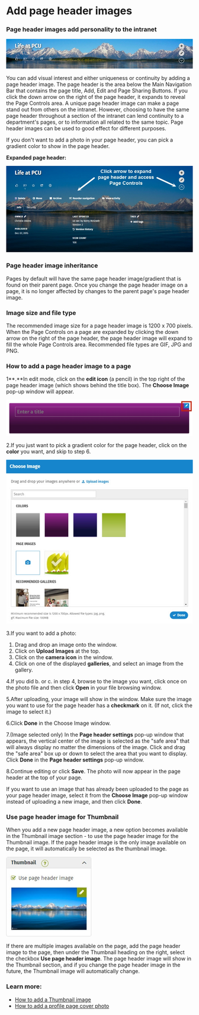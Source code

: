 # Add page header images

### Page header images add personality to the intranet

![](../../.gitbook/assets/1%20%2836%29.jpg)

  
You can add visual interest and either uniqueness or continuity by adding a page header image. The page header is the area below the Main Navigation Bar that contains the page title, Add, Edit and Page Sharing Buttons. If you click the down arrow on the right of the page header, it expands to reveal the Page Controls area. A unique page header image can make a page stand out from others on the intranet. However, choosing to have the same page header throughout a section of the intranet can lend continuity to a department's pages, or to information all related to the same topic. Page header images can be used to good effect for different purposes.  
  
If you don't want to add a photo in your page header, you can pick a gradient color to show in the page header.  
  
**Expanded page header:**

![](../../.gitbook/assets/2%20%2815%29.jpg)



### Page header image inheritance

Pages by default will have the same page header image/gradient that is found on their parent page. Once you change the page header image on a page, it is no longer affected by changes to the parent page's page header image.

### Image size and file type

The recommended image size for a page header image is 1200 x 700 pixels. When the Page Controls on a page are expanded by clicking the down arrow on the right of the page header, the page header image will expand to fill the whole Page Controls area. Recommended file types are GIF, JPG and PNG.

### How to add a page header image to a page

1**.**In edit mode, click on the **edit icon** \(a pencil\) in the top right of the page header image \(which shows behind the title box\). The **Choose Image** pop-up window will appear.

![](../../.gitbook/assets/3%20%2813%29.jpg)



2.If you just want to pick a gradient color for the page header, click on the **color** you want, and skip to step 6.

![](../../.gitbook/assets/4%20%2816%29.jpg)



3.If you want to add a photo:

1. Drag and drop an image onto the window.
2. Click on **Upload Images** at the top.
3. Click on the **camera icon** in the window.
4. Click on one of the displayed **galleries**, and select an image from the gallery.

4.If you did b. or c. in step 4, browse to the image you want, click once on the photo file and then click **Open** in your file browsing window.

5.After uploading, your image will show in the window. Make sure the image you want to use for the page header has a **checkmark** on it. \(If not, click the image to select it.\)

6.Click **Done** in the Choose Image window.

7.\(Image selected only\) In the **Page header settings** pop-up window that appears, the vertical center of the image is selected as the "safe area" that will always display no matter the dimensions of the image. Click and drag the "safe area" box up or down to select the area that you want to display. Click **Done** in the **Page header settings** pop-up window.

8.Continue editing or click **Save**. The photo will now appear in the page header at the top of your page.

If you want to use an image that has already been uploaded to the page as your page header image, select it from the **Choose Image** pop-up window instead of uploading a new image, and then click **Done**.

### Use page header image for Thumbnail

When you add a new page header image, a new option becomes available in the Thumbnail image section - to use the page header image for the Thumbnail image. If the page header image is the only image available on the page, it will automatically be selected as the thumbnail image.

![](../../.gitbook/assets/5%20%284%29.jpg)



  
If there are multiple images available on the page, add the page header image to the page, then under the Thumbnail heading on the right, select the checkbox **Use page header image**. The page header image will show in the Thumbnail section, and if you change the page header image in the future, the Thumbnail image will automatically change.

### Learn more:

* [How to add a Thumbnail image](add-thumbnail-images/)
* [How to add a profile page cover photo](../profile-pages/add-a-profile-cover-photo.md)

